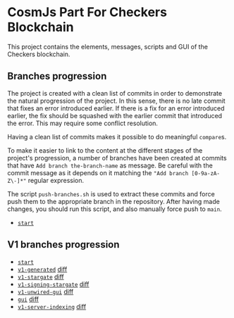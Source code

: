 # CosmJs Part For Checkers Blockchain

This project contains the elements, messages, scripts and GUI of the Checkers blockchain.

## Branches progression

The project is created with a clean list of commits in order to demonstrate the natural progression of the project. In this sense, there is no late commit that fixes an error introduced earlier. If there is a fix for an error introduced earlier, the fix should be squashed with the earlier commit that introduced the error. This may require some conflict resolution.

Having a clean list of commits makes it possible to do meaningful `compare`s.

To make it easier to link to the content at the different stages of the project's progression, a number of branches have been created at commits that have `Add branch the-branch-name` as message. Be careful with the commit message as it depends on it matching the `"Add branch [0-9a-zA-Z\-]*"` regular expression.

The script `push-branches.sh` is used to extract these commits and force push them to the appropriate branch in the repository. After having made changes, you should run this script, and also manually force push to `main`.

* [`start`](../../tree/start)

## V1 branches progression

* [`start`](../../tree/start)
* [`v1-generated`](../../tree/v1-generated) [diff](../../compare/start...v1-generated)
* [`v1-stargate`](../../tree/v1-stargate) [diff](../../compare/v1-generated...v1-stargate)
* [`v1-signing-stargate`](../../tree/v1-signing-stargate) [diff](../../compare/v1-stargate...v1-signing-stargate)
* [`v1-unwired-gui`](../../tree/v1-unwired-gui) [diff](../../compare/v1-signing-stargate...v1-unwired-gui)
* [`gui`](../../tree/v1-gui) [diff](../../compare/v1-unwired-gui...v1-gui)
* [`v1-server-indexing`](../../tree/v1-server-indexing) [diff](../../compare/v1-gui...v1-server-indexing)
